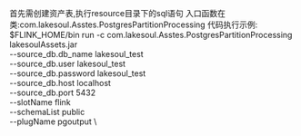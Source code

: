 首先需创建资产表,执行resource目录下的sql语句
入口函数在类:com.lakesoul.Asstes.PostgresPartitionProcessing 
代码执行示例:
$FLINK_HOME/bin run -c com.lakesoul.Asstes.PostgresPartitionProcessing lakesoulAssets.jar \
--source_db.db_name lakesoul_test \
--source_db.user lakesoul_test \
--source_db.password lakesoul_test \
--source_db.host localhost \
--source_db.port 5432 \
--slotName flink \
--schemaList public \
--plugName pgoutput \
